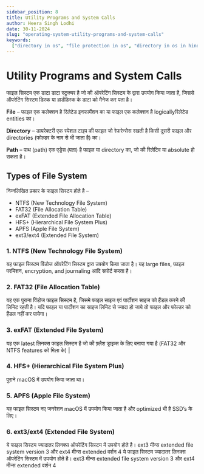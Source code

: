 ```yaml
---
sidebar_position: 8
title: Utility Programs and System Calls
author: Heera Singh Lodhi
date: 30-11-2024
slug: "operating-system-utility-programs-and-system-calls"
keywords:
  ["directory in os", "file protection in os", "directory in os in hindi"]
---
```


# Utility Programs and System Calls

फाइल सिस्टम एक डाटा डाटा स्ट्रक्चर है जो की ऑपरेटिंग सिस्टम के द्वारा उपयोग किया जाता है, जिससे ऑपरेटिंग सिस्टम डिस्क या हार्डडिस्क के डाटा को मैनेज कर पता है।

**File** – फाइल एक कलेक्शन है रिलेटेड इनफार्मेशन का या फाइल एक कलेक्शन है logicallyरिलेटेड entities का।

**Directory** – डायरेक्टरी एक स्पेशल टाइप की फाइल जो रेफरेन्सेस रखती है किसी दूसरी फाइल और directories (फोल्डर के नाम से भी जाता है) का।

**Path** – पाथ (path) एक एड्रेस (पता) है फाइल या directory का, जो की रिलेटिव या absolute हो सकता है।

## Types of File System

निम्नलिखित प्रकार के फाइल सिस्टम होते है –

- NTFS (New Technology File System)
- FAT32 (File Allocation Table)
- exFAT (Extended File Allocation Table)
- HFS+ (Hierarchical File System Plus)
- APFS (Apple File System)
- ext3/ext4 (Extended File System)

### 1. NTFS (New Technology File System)

यह फाइल सिस्टम विंडोज ऑपरेटिंग सिस्टम द्वारा उपयोग किया जाता है। यह large files, फाइल परमिशन, encryption, and journaling आदि सपोर्ट करता है।

### 2. FAT32 (File Allocation Table)

यह एक पुराना विंडोज फाइल सिस्टम है, जिसमे फाइल साइज एवं पार्टीशन साइज को हैंडल करने की लिमिट रहती है। यदि फाइल या पार्टीशन का साइज लिमिट से ज्यादा हो जाये तो फाइल और फोल्डर को हैंडल नहीं कर पायेगा।

### 3. exFAT (Extended File System)

यह एक latest लिनक्स फाइल सिस्टम है जो की फ़्लैश ड्राइव्स के लिए बनाया गया है (FAT32 और NTFS features को मिला के) |

### 4. HFS+ (Hierarchical File System Plus)

पुराने macOS में उपयोग किया जाता था।

### 5. APFS (Apple File System)

यह फाइल सिस्टम नए जनरेशन macOS में उपयोग किया जाता है और optimized भी है SSD’s के लिए।

### 6. ext3/ext4 (Extended File System)

ये फाइल सिस्टम ज्यादातर लिनक्स ऑपरेटिंग सिस्टम में उपयोग होते है। ext3 मीन्स extended file system version 3 और ext4 मीन्स extended वर्शन 4
ये फाइल सिस्टम ज्यादातर लिनक्स ऑपरेटिंग सिस्टम में उपयोग होते है। ext3 मीन्स extended file system version 3 और ext4 मीन्स extended वर्शन 4
